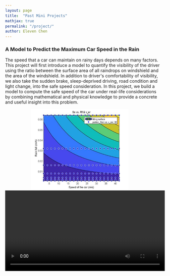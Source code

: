 ```yaml
---
layout: page
title:  "Past Mini Projects"
mathjax: true
permalink: "/project/"
author: Eleven Chen
---
```


### A Model to Predict the Maximum Car Speed in the Rain
The speed that a car can maintain on rainy days
depends on many factors. This project will first introduce a model to quantify
the visibility of the driver using the ratio between the surface area of all
raindrops on windshield and the area of the windshield. In addition to driver's
comfortability of visibility, we also take the sudden brake, sleep-deprived
driving, road condition and light change, into the safe speed consideration. In 
this project, we build a model to compute the safe speed of the car under
real-life considerations by combining mathematical and physical knowledge to
provide a concrete and useful insight into this problem.

<p class=Text align=center style='text-align:center;page-break-after:avoid'><span
lang=EN-US>&nbsp;<img border=0 width=315 height=260
id="Ss_vs_Rf_v_car.png" src="index_files/image010.jpg">&nbsp;&nbsp;&nbsp;
</video>&nbsp;&nbsp;&nbsp;<video width="515" height="260" controls loop autoplay>
  <source src="index_files/v_0_f_0.5_Rf_0.01.mp4" type="video/mp4">
</video></span></p>
